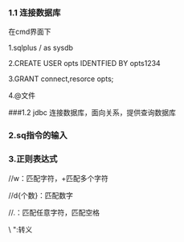 
### 1.1 连接数据库
在cmd界面下

1.sqlplus / as sysdb

2.CREATE USER opts IDENTFIED BY opts1234

3.GRANT connect,resorce opts;

4.@文件

###1.2 jdbc
连接数据库，面向关系，提供查询数据库

### 2.sq指令的输入

### 3.正则表达式

//w：匹配字符，+匹配多个字符

//d{个数}：匹配数字

//.：匹配任意字符，匹配空格

\ ":转义

### 



